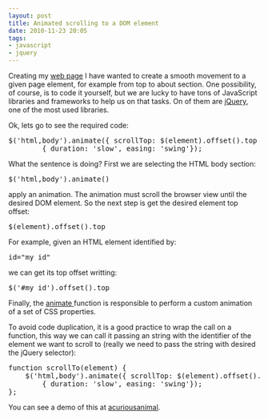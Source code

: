 ```yaml
---
layout: post
title: Animated scrolling to a DOM element
date: 2010-11-23 20:05
tags:
- javascript
- jquery
---
```

Creating my <a href="http://www.acuriousanimal.com">web page</a> I have wanted to create a smooth movement to a given page element, for example from top to about section. One possibility, of course, is to code it yourself, but we are lucky to have tons of JavaScript libraries and frameworks to help us on that tasks. On of them are <a href="http://www.jquery.com">jQuery</a>, one of the most used libraries.

<p>Ok, lets go to see the required code:</p>
<pre class="brush:js">$('html,body').animate({ scrollTop: $(element).offset().top },
        { duration: 'slow', easing: 'swing'});</pre>
<p>What the sentence is doing? First we are selecting the HTML body section:</p>
<pre class="brush:js">$('html,body').animate()</pre>
<p>apply an animation. The animation must scroll the browser view until the desired DOM element. So the next step is get the desired element top offset:</p>
<pre class="brush:js">$(element).offset().top</pre>
<p>For example, given an HTML element identified by:</p>
<pre class="brush:js">id="my_id"</pre>
<p>we can get its top offset writting:</p>
<pre class="brush:js">$('#my_id').offset().top</pre>
<p>Finally, the <a href="http://api.jquery.com/animate/">animate </a>function is responsible to perform a custom animation of a set of CSS properties.</p>
<p>To avoid code duplication, it is a good practice to wrap the call on a function, this way we can call it passing an string with the identifier of the element we want to scroll to (really we need to pass the string with desired the jQuery selector):</p>
<pre class="brush:js">function scrollTo(element) {
	$('html,body').animate({ scrollTop: $(element).offset().top },
		{ duration: 'slow', easing: 'swing'});
};</pre>
<p>You can see a demo of this at <a href="http://www.acuriousanimal.com">acuriousanimal</a>.</p>
